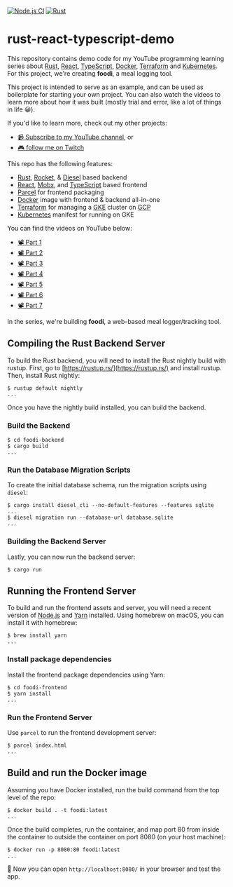 [![Node.js CI](https://github.com/brndnmtthws/rust-react-typescript-demo/workflows/Node.js%20CI/badge.svg?branch=master)](https://github.com/brndnmtthws/rust-react-typescript-demo/actions?query=workflow%3A%22Node.js+CI%22) [![Rust](https://github.com/brndnmtthws/rust-react-typescript-demo/workflows/Rust/badge.svg?branch=master)](https://github.com/brndnmtthws/rust-react-typescript-demo/actions?query=workflow%3ARust)

# rust-react-typescript-demo

This repository contains demo code for my YouTube programming learning series about [Rust](https://www.rust-lang.org/), [React](https://reactjs.org/), [TypeScript](https://www.typescriptlang.org/), [Docker](https://docs.docker.com/install/), [Terraform](https://www.terraform.io/) and [Kubernetes](https://kubernetes.io/). For this project, we're creating **foodi**, a meal logging tool.

This project is intended to serve as an example, and can be used as boilerplate
for starting your own project. You can also watch the videos to learn more
about how it was built (mostly trial and error, like a lot of things in life
😀).

If you'd like to learn more, check out my other projects:

- [📹 Subscribe to my YouTube channel](https://www.youtube.com/c/BrendenMatthews/live), or
- [🎮 follow me on Twitch](https://www.twitch.tv/letsmakestuff)

This repo has the following features:

- [Rust](https://www.rust-lang.org/), [Rocket](https://rocket.rs/), & [Diesel](http://diesel.rs/) based backend
- [React](https://reactjs.org/), [Mobx](https://mobx.js.org/), and [TypeScript](https://www.typescriptlang.org/) based frontend
- [Parcel](https://parceljs.org/) for frontend packaging
- [Docker](https://docs.docker.com/install/) image with frontend & backend all-in-one
- [Terraform](https://www.terraform.io/) for managing a [GKE](https://cloud.google.com/kubernetes-engine/) cluster on [GCP](https://cloud.google.com/)
- [Kubernetes](https://kubernetes.io/) manifest for running on GKE

You can find the videos on YouTube below:

- [📽 Part 1](https://youtu.be/-DNF8qkJ0ws)
- [📽 Part 2](https://youtu.be/aRpUbu2wTiA)
- [📽 Part 3](https://youtu.be/GinLXQVqJM4)
- [📽 Part 4](https://youtu.be/daHmhL1UCIs)
- [📽 Part 5](https://youtu.be/xWf3VyThZJY)
- [📽 Part 6](https://youtu.be/KhuZb5mF7C0)
- [📽 Part 7](https://youtu.be/AOTswOoetjU)

In the series, we're building **foodi**, a web-based meal logger/tracking tool.

## Compiling the Rust Backend Server

To build the Rust backend, you will need to install the Rust nightly build
with rustup. First, go to [https://rustup.rs/](https://rustup.rs/) and
install rustup. Then, install Rust nightly:

```ShellSession
$ rustup default nightly
...
```

Once you have the nightly build installed, you can build the backend.

### Build the Backend

```ShellSession
$ cd foodi-backend
$ cargo build
...
```

### Run the Database Migration Scripts

To create the initial database schema, run the migration scripts using
`diesel`:

```ShellSession
$ cargo install diesel_cli --no-default-features --features sqlite
...
$ diesel migration run --database-url database.sqlite
...
```

### Building the Backend Server

Lastly, you can now run the backend server:

```ShellSession
$ cargo run
```

## Running the Frontend Server

To build and run the frontend assets and server, you will need a recent
version of [Node.js]() and [Yarn](https://yarnpkg.com/en/) installed. Using homebrew on macOS, you can
install it with homebrew:

```ShellSession
$ brew install yarn
...
```

### Install package dependencies

Install the frontend package dependencies using Yarn:

```ShellSession
$ cd foodi-frontend
$ yarn install
...
```

### Run the Frontend Server

Use `parcel` to run the frontend development server:

```ShellSession
$ parcel index.html
...
```

## Build and run the Docker image

Assuming you have Docker installed, run the build command from the top level of the repo:

```ShellSession
$ docker build . -t foodi:latest
...
```

Once the build completes, run the container, and map port 80 from inside the container to outside the container on port 8080 (on your host machine):

```ShellSession
$ docker run -p 8080:80 foodi:latest
...
```

🎉 Now you can open `http://localhost:8080/` in your browser and test the app.

